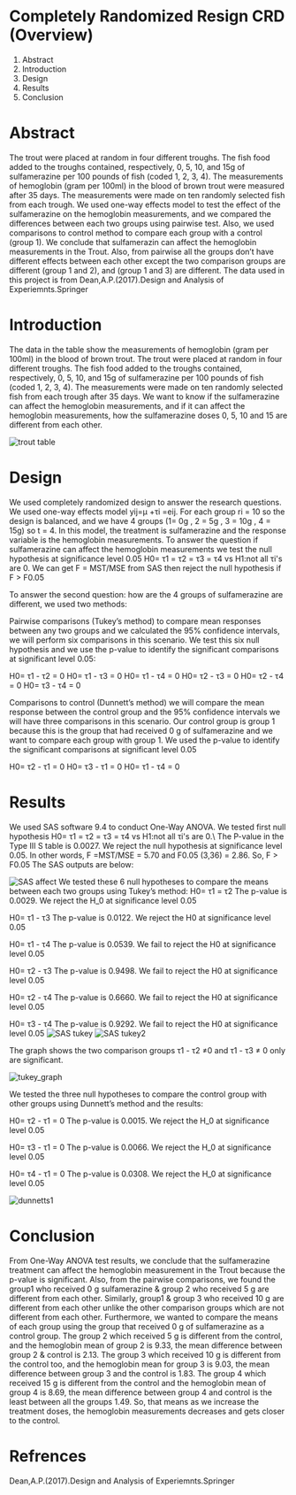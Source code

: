# Completely Randomized Resign CRD (Overview)
1. Abstract 
2. Introduction
3. Design
4. Results
5. Conclusion
# Abstract 
The trout were placed at random in four different troughs. The fish food added to the troughs contained, respectively, 0, 5, 10, and 15g of sulfamerazine per 100 pounds of fish (coded 1, 2, 3, 4). The measurements of hemoglobin (gram per 100ml) in the blood of brown trout were measured after 35 days. The measurements were made on ten randomly selected fish from each trough. We used one-way effects model to test the effect of the sulfamerazine on the hemoglobin measurements, and we compared the differences between each two groups using pairwise test. Also, we used comparisons to control method to compare each group with a control (group 1). We conclude that sulfamerazin can affect the hemoglobin measurements in the Trout. Also, from pairwise all the groups don’t have different effects between each other except the two comparison groups are different (group 1 and 2), and (group 1 and 3) are different. The data used in this project is from Dean,A.P.(2017).Design and Analysis of Experiemnts.Springer

# Introduction
The data in the table show the measurements of hemoglobin (gram per 100ml) in the blood of brown trout. The trout were placed at random in four different troughs. The fish food added to the troughs contained, respectively, 0, 5, 10, and 15g of sulfamerazine per 100 pounds of fish (coded 1, 2, 3, 4). The measurements were made on ten randomly selected fish from each trough after 35 days. We want to know if the sulfamerazine can affect the hemoglobin measurements, and if it can affect the hemoglobin measurements, how the sulfamerazine doses 0, 5, 10 and 15 are different from each other.

![trout table](https://user-images.githubusercontent.com/56862845/103164810-d1e93c00-47dd-11eb-9167-01e33e92f3ab.JPG)


# Design 
We used completely randomized design to answer the research questions. We used one-way effects model yij=μ +τi
=eij. For each group  ri = 10 so the design is balanced, and we have 4 groups (1= 0g , 2 = 5g , 3 = 10g , 4 = 15g) so t = 4. In this model, the treatment is sulfamerazine and the response variable is the hemoglobin measurements. To answer the question if sulfamerazine can affect the hemoglobin measurements we test the null hypothesis at significance level 0.05 H0= τ1 = τ2 = τ3 = τ4 vs H1:not all τi's are 0. We can get F = MST/MSE from SAS then reject the null hypothesis if F > F0.05

To answer the second question: how are the 4 groups of sulfamerazine are different, we used two methods: 

Pairwise comparisons (Tukey’s method) to compare mean responses between any two groups and we calculated the 95% confidence intervals, we will perform six comparisons in this scenario. We test this six null hypothesis and we use the p-value to identify the significant comparisons at significant level 0.05:

H0= τ1 - τ2 = 0 
H0= τ1 - τ3 = 0 
H0= τ1 - τ4 = 0
H0= τ2 - τ3 = 0 
H0= τ2 - τ4 = 0
H0= τ3 - τ4 = 0

Comparisons to control (Dunnett’s method) we will compare the mean response between the control group and the 95% confidence intervals we will have three comparisons in this scenario. Our control group is group 1 because this is the group that had received 0 g of sulfamerazine and we want to compare each group with group 1. We used the p-value to identify the significant comparisons at significant level 0.05

H0= τ2 - τ1 = 0 
H0= τ3 - τ1 = 0 
H0= τ1 - τ4 = 0

# Results
We used SAS software 9.4 to conduct One-Way ANOVA. We tested first null hypothesis H0= τ1 = τ2 = τ3 = τ4 vs H1:not all τi's are 0.\ The P-value in the Type III S table is 0.0027. We reject the null hypothesis at significance level 0.05. In other words, F =MST/MSE = 5.70 and F0.05 (3,36) = 2.86. So, F >  F0.05 The SAS outputs are below:

![SAS affect](https://user-images.githubusercontent.com/56862845/103164370-8bdda980-47d8-11eb-859a-3863179a121b.PNG)
We tested these 6 null hypotheses to compare the means between each two groups using Tukey’s method:
H0= τ1 = τ2 The p-value is 0.0029. We reject the H_0 at significance level 0.05

H0= τ1 - τ3 The p-value is 0.0122. We reject the H0 at significance level 0.05

H0= τ1 - τ4 The p-value is 0.0539. We fail to reject the H0 at significance level 0.05

H0= τ2 - τ3 The p-value is 0.9498. We fail to reject the H0 at significance level 0.05 

H0= τ2 - τ4 The p-value is 0.6660. We fail to reject the H0 at significance level 0.05

H0= τ3 - τ4 The p-value is 0.9292. We fail to reject the H0 at significance level 0.05 
![SAS tukey](https://user-images.githubusercontent.com/56862845/103164546-e6780500-47da-11eb-97b7-10f4bffa0cc2.PNG)
![SAS tukey2](https://user-images.githubusercontent.com/56862845/103164592-7158ff80-47db-11eb-9fd9-f511e56c4699.PNG)

The graph shows the two comparison groups  τ1 - τ2 ≠0 and τ1 - τ3 ≠ 0 only are significant.

![tukey_graph](https://user-images.githubusercontent.com/56862845/103164696-808c7d00-47dc-11eb-91a3-5e9b18bd5ae9.PNG)

We tested the three null hypotheses to compare the control group with other groups using Dunnett’s method and the results:

H0= τ2 - τ1 = 0 The p-value is 0.0015. We reject the H_0 at significance level 0.05

H0= τ3 - τ1 = 0 The p-value is 0.0066. We reject the H_0 at significance level 0.05

H0= τ4 - τ1 = 0 The p-value is 0.0308. We reject the H_0 at significance level 0.05

![dunnetts1](https://user-images.githubusercontent.com/56862845/103164769-59827b00-47dd-11eb-904a-e622bf0277c1.PNG)

# Conclusion 
From One-Way ANOVA test results, we conclude that the sulfamerazine treatment can affect the hemoglobin measurement in the Trout because the p-value is significant. Also, from the pairwise comparisons, we found the group1 who received 0 g sulfamerazine & group 2 who received 5 g are different from each other. Similarly, group1 & group 3 who received 10 g are different from each other unlike the other comparison groups which are not different from each other. Furthermore, we wanted to compare the means of each group using the group that received 0 g of sulfamerazine as a control group. The group 2 which received 5 g is different from the control, and the hemoglobin mean of group 2 is 9.33, the mean difference between group 2 & control is 2.13. The group 3 which received 10 g is different from the control too, and the hemoglobin mean for group 3 is 9.03, the mean difference between group 3 and the control is 1.83. The group 4 which received 15 g is different from the control and the hemoglobin mean of group 4 is 8.69, the mean difference between group 4 and control is the least between all the groups 1.49. So, that means as we increase the treatment doses, the hemoglobin measurements decreases and gets closer to the control.

# Refrences 
Dean,A.P.(2017).Design and Analysis of Experiemnts.Springer













